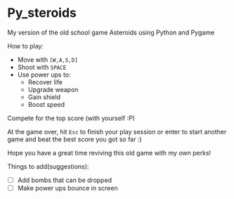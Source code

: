 # Py_steroids

My version of the old school game Asteroids using Python and Pygame

How to play:
- Move with `[W,A,S,D]`
- Shoot with `SPACE`
- Use power ups to:
  - Recover life
  - Upgrade weapon
  - Gain shield
  - Boost speed

Compete for the top score (with yourself :P)

At the game over, hit `Esc` to finish your play session or enter to start another game and beat the best score you got so far :)

Hope you have a great time reviving this old game with my own perks!


Things to add(suggestions):
- [ ] Add bombs that can be dropped
- [ ] Make power ups bounce in screen